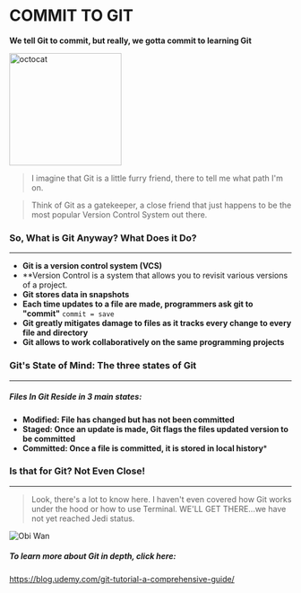 # COMMIT TO GIT #
**We tell Git to commit,  but really, we gotta commit to learning Git**

<img src="https://i.redd.it/erdjqzlmlv111.png" width="200" alt="octocat">

> I imagine that Git is a little furry friend, there to tell me what path I'm on. 

> Think of Git as a gatekeeper, a close friend that just happens to be the most popular Version Control System out there.

### So, What is Git Anyway? What Does it Do?
--------------------------

*  **Git is a version control system (VCS)**
*  **Version Control is a system that allows you to revisit various versions of a project.
*  **Git stores data in snapshots**
*  **Each time updates to a file are made, programmers ask git to "commit"**
      `commit = save` 
*  **Git greatly mitigates damage to files as it tracks every change to every file and directory**
* **Git allows to work collaboratively on the same programming projects**



### Git's State of Mind: The three states of Git
----------------------------
##### Files In Git Reside in 3 main states:
* **Modified: File has changed but has not been 
              committed**
* **Staged: Once an update is made, Git flags the files updated version to be committed**
* **Committed: Once a file is committed, it is stored in local history***

### Is that for Git? Not Even Close!
------------------------
> Look, there's a lot to know here. I haven't even covered how Git works under the hood or how to use Terminal. WE'LL GET THERE...we have not yet reached Jedi status.

![Obi Wan](https://media.giphy.com/media/26DN48mfu3uWJ3J7y/giphy.gif)

##### To learn more about Git in depth, click here:
https://blog.udemy.com/git-tutorial-a-comprehensive-guide/
